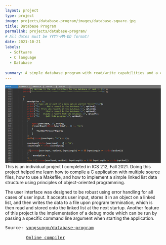```yaml
---
layout: project
type: project
image: projects/database-program/images/database-square.jpg
title: Database Program
permalink: projects/database-program/
# All dates must be YYYY-MM-DD format!
date: 2021-10-21
labels:
  - Software
  - C language
  - Database

summary: A simple database program with read/write capabilities and a console UI
---
```

<img class="ui image" src="images/screenshot.png">
This is an individual project I completed in ICS 212, Fall 2021. Doing this project helped me learn how to compile a C application with multiple source files, how to use a Makefile, and how to implement a simple linked list data structure using principles of object-oriented programming.

The user interface was designed to be robust using error handling for all cases of user input.
It accepts user input, stores it in an object on a linked list, and then writes the data to a file upon program termination, which is then read and stored onto the linked list at the next startup.
Another feature of this project is the implementation of a debug mode which can be run by passing a specific command line argument when starting the application.

<pre>Source: <a href="https://github.com/yongsungm/Banking-Database"><i class="large github icon"></i>yongsungm/database-program</a><br>
        <a href="https://onlinegdb.com/HNRvy2Pma">Online compiler</a></pre>
<br>
<br>